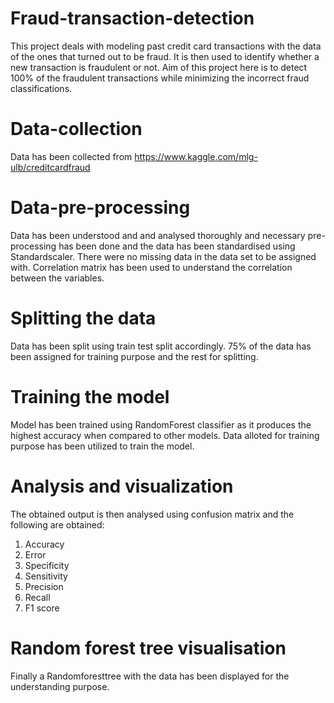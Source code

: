 # Fraud-transaction-detection
This project deals with modeling past credit card transactions with the data of the ones that turned out to be fraud. It is then used to identify whether a new transaction is fraudulent or not. Aim of this project here is to detect 100% of the fraudulent transactions while minimizing the incorrect fraud classifications.
# Data-collection
Data has been collected from https://www.kaggle.com/mlg-ulb/creditcardfraud
# Data-pre-processing
Data has been understood and and analysed thoroughly and necessary pre-processing has been done and the data has been standardised using Standardscaler. There were no missing data in the data set to be assigned with. 
Correlation matrix has been used to understand the correlation between the variables.
# Splitting the data
Data has been split using train test split accordingly.
75% of the data has been assigned for training purpose and the rest for splitting.
# Training the model
Model has been trained using RandomForest classifier as it produces the highest accuracy when compared to other models.
Data alloted for training purpose has been utilized to train the model.
# Analysis and visualization
The obtained output is then analysed using confusion matrix and the following are obtained:
1. Accuracy
2. Error
3. Specificity
4. Sensitivity
5. Precision
6. Recall 
7. F1 score
# Random forest tree visualisation
Finally a Randomforesttree with the data has been displayed for the understanding purpose.
